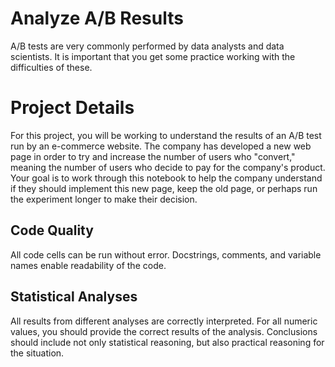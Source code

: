 # Analyze A/B Results
A/B tests are very commonly performed by data analysts and data scientists. It is important that you get some practice working with the difficulties of these.

# Project Details
For this project, you will be working to understand the results of an A/B test run by an e-commerce website. The company has developed a new web page in order to try and increase the number of users who "convert," meaning the number of users who decide to pay for the company's product. Your goal is to work through this notebook to help the company understand if they should implement this new page, keep the old page, or perhaps run the experiment longer to make their decision.

## Code Quality
All code cells can be run without error.
Docstrings, comments, and variable names enable readability of the code.

## Statistical Analyses
All results from different analyses are correctly interpreted.
For all numeric values, you should provide the correct results of the analysis.
Conclusions should include not only statistical reasoning, but also practical reasoning for the situation.
